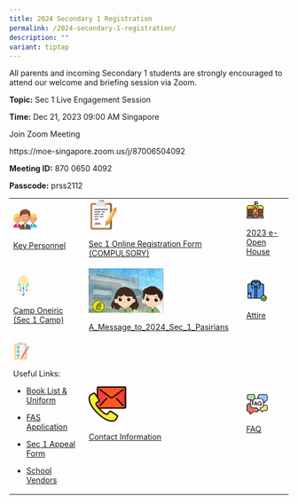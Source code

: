 ```yaml
---
title: 2024 Secondary 1 Registration
permalink: /2024-secondary-1-registration/
description: ""
variant: tiptap
---
```

<p>All parents and incoming Secondary 1 students are strongly encouraged to attend our welcome and briefing session via Zoom.</p><p></p><p><strong>Topic:</strong> Sec 1 Live Engagement Session</p><p><strong>Time:</strong> Dec 21, 2023 09:00 AM Singapore</p><p>Join Zoom Meeting</p><p><a rel="noopener noreferrer nofollow" target="_blank">https://moe-singapore.zoom.us/j/87006504092</a></p><p></p><p><strong>Meeting ID:</strong> 870 0650 4092</p><p><strong>Passcode:</strong> prss2112</p><p></p><table><tbody><tr><td rowspan="1" colspan="1"><div class="isomer-image-wrapper"><img style="width: 35%;" height="auto" width="100%" src="/images/Sec%201%20Registration/Key_Personnel.png"></div><p><a href="/about-us/Our-People/Key-Personnel" rel="noopener noreferrer nofollow" target="_blank">Key Personnel</a></p></td><td rowspan="1" colspan="1"><div class="isomer-image-wrapper"><img style="width: 20%;" height="auto" width="100%" src="/images/Sec%201%20Registration/Online_Registration.png"></div><p><a href="https://form.gov.sg/657f930638ddfa00120a1723" rel="noopener noreferrer nofollow" target="_blank">Sec 1 Online Registration Form (COMPULSORY)</a></p></td><td rowspan="1" colspan="1"><div class="isomer-image-wrapper"><img style="width: 45%;" height="auto" width="100%" src="/images/Sec%201%20Registration/2023_e_Open_House.png"></div><p><a href="/e-open-house/e-open-house" rel="noopener noreferrer nofollow" target="_blank">2023 e-Open House</a></p></td></tr><tr><td rowspan="1" colspan="1"><div class="isomer-image-wrapper"><img style="width: 30%;" height="auto" width="100%" alt="" src="/images/Sec 1 Registration/Sec_1_Camp_Oneiric.png"></div><p><a href="/files/Sec 1 Registration/Sec_1_Camp_Oneiric_2024_For_Sec_1_Live_Engagement_2023.pdf" rel="noopener noreferrer nofollow" target="_blank">Camp Oneiric (Sec 1 Camp)</a></p></td><td rowspan="1" colspan="1"><a class="isomer-image-wrapper" href="/files/Sec%201%20Registration/A_Message_to_2024_Sec_1_Pasirians.pdf"><img style="width: 50%;" height="auto" width="100%" alt="" src="/images/Sec 1 Registration/Message_to_2023_Sec_1_Pasirian.jpg"></a><p><a href="/files/Sec 1 Registration/A_Message_to_2024_Sec_1_Pasirians.pdf" rel="noopener noreferrer nofollow" target="_blank">A_Message_to_2024_Sec_1_Pasirians</a></p></td><td rowspan="1" colspan="1"><div class="isomer-image-wrapper"><img style="width: 55%;" height="auto" width="100%" alt="" src="/images/Sec 1 Registration/Attire.png"></div><p><a href="/files/Sec%201%20Registration/Attire.pdf" rel="noopener noreferrer nofollow" target="_blank">Attire</a></p></td></tr><tr><td rowspan="1" colspan="1"><div class="isomer-image-wrapper"><img style="width: 25%;" height="auto" width="100%" alt="" src="/images/Sec 1 Registration/Useful_links.png"></div><p>Useful Links:</p><ul data-tight="true" class="tight"><li><p><a href="/useful-links/Information-for-Parents/Booklist" rel="noopener noreferrer nofollow" target="_blank">Book List &amp; Uniform</a></p></li><li><p><a href="/useful-links/Information-for-Parents/Financial-Assistance/" rel="noopener noreferrer nofollow" target="_blank">FAS Application</a></p></li><li><p><a href="https://form.gov.sg/657f91ac1a441c0011466ed2" rel="noopener noreferrer nofollow" target="_blank">Sec 1 Appeal Form</a></p></li><li><p><a href="/useful-links/Information-for-Parents/General-School-Information/" rel="noopener noreferrer nofollow" target="_blank">School Vendors</a></p></li></ul></td><td rowspan="1" colspan="1"><div class="isomer-image-wrapper"><img style="width: 25%;" height="auto" width="100%" alt="" src="/images/Sec 1 Registration/Contact_Information.png"></div><p><a href="/contact-us" rel="noopener noreferrer nofollow" target="_blank">Contact Information</a></p></td><td rowspan="1" colspan="1"><div class="isomer-image-wrapper"><img style="width: 55%;" height="auto" width="100%" alt="" src="/images/Sec 1 Registration/FAQ.png"></div><p><a href="/files/PRSS_2023_Sec_1_FAQ.pdf" rel="noopener noreferrer nofollow" target="_blank">FAQ</a></p></td></tr></tbody></table><p></p>